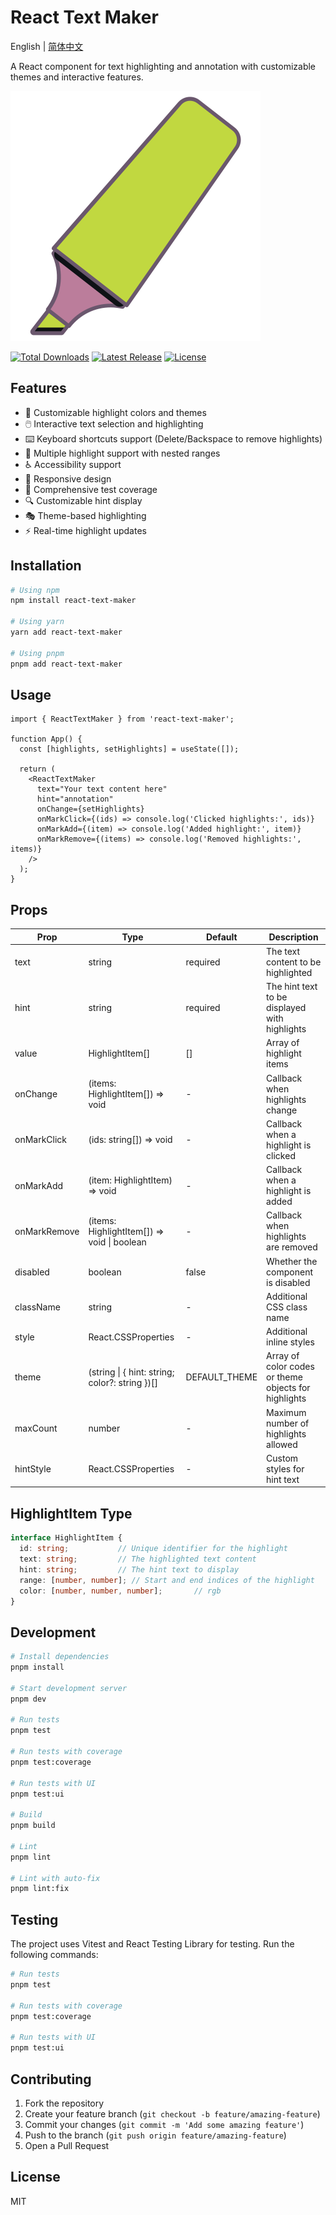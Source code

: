 # React Text Maker

English | [简体中文](README.zh-CN.md)

A React component for text highlighting and annotation with customizable themes and interactive features.

<p>
  <img src="./logo.svg" alt="Tailwind Tool">
</p>
<p>
  <a href="https://www.npmjs.com/package/react-text-maker"><img src="https://img.shields.io/npm/dm/react-text-maker?style=flat-square" alt="Total Downloads"></a>
  <a href="https://www.npmjs.com/package/react-text-maker"><img src="https://img.shields.io/bundlephobia/minzip/react-text-maker?style=flat-square" alt="Latest Release"></a>
  <a href="https://github.com/shiyangzhaoa/react-text-maker/blob/main/LICENSE"><img src="https://shields.io/github/license/shiyangzhaoa/react-text-maker?style=flat-square" alt="License"></a>
</p>

## Features

- 🎨 Customizable highlight colors and themes
- 🖱️ Interactive text selection and highlighting
- ⌨️ Keyboard shortcuts support (Delete/Backspace to remove highlights)
- 🎯 Multiple highlight support with nested ranges
- ♿ Accessibility support
- 📱 Responsive design
- 🧪 Comprehensive test coverage
- 🔍 Customizable hint display
- 🎭 Theme-based highlighting
- ⚡ Real-time highlight updates

## Installation

```bash
# Using npm
npm install react-text-maker

# Using yarn
yarn add react-text-maker

# Using pnpm
pnpm add react-text-maker
```

## Usage

```tsx
import { ReactTextMaker } from 'react-text-maker';

function App() {
  const [highlights, setHighlights] = useState([]);

  return (
    <ReactTextMaker
      text="Your text content here"
      hint="annotation"
      onChange={setHighlights}
      onMarkClick={(ids) => console.log('Clicked highlights:', ids)}
      onMarkAdd={(item) => console.log('Added highlight:', item)}
      onMarkRemove={(items) => console.log('Removed highlights:', items)}
    />
  );
}
```

## Props

| Prop | Type | Default | Description |
|------|------|---------|-------------|
| text | string | required | The text content to be highlighted |
| hint | string | required | The hint text to be displayed with highlights |
| value | HighlightItem[] | [] | Array of highlight items |
| onChange | (items: HighlightItem[]) => void | - | Callback when highlights change |
| onMarkClick | (ids: string[]) => void | - | Callback when a highlight is clicked |
| onMarkAdd | (item: HighlightItem) => void | - | Callback when a highlight is added |
| onMarkRemove | (items: HighlightItem[]) => void \| boolean | - | Callback when highlights are removed |
| disabled | boolean | false | Whether the component is disabled |
| className | string | - | Additional CSS class name |
| style | React.CSSProperties | - | Additional inline styles |
| theme | (string \| { hint: string; color?: string })[] | DEFAULT_THEME | Array of color codes or theme objects for highlights |
| maxCount | number | - | Maximum number of highlights allowed |
| hintStyle | React.CSSProperties | - | Custom styles for hint text |

## HighlightItem Type

```typescript
interface HighlightItem {
  id: string;           // Unique identifier for the highlight
  text: string;         // The highlighted text content
  hint: string;         // The hint text to display
  range: [number, number]; // Start and end indices of the highlight
  color: [number, number, number];       // rgb
}
```

## Development

```bash
# Install dependencies
pnpm install

# Start development server
pnpm dev

# Run tests
pnpm test

# Run tests with coverage
pnpm test:coverage

# Run tests with UI
pnpm test:ui

# Build
pnpm build

# Lint
pnpm lint

# Lint with auto-fix
pnpm lint:fix
```

## Testing

The project uses Vitest and React Testing Library for testing. Run the following commands:

```bash
# Run tests
pnpm test

# Run tests with coverage
pnpm test:coverage

# Run tests with UI
pnpm test:ui
```

## Contributing

1. Fork the repository
2. Create your feature branch (`git checkout -b feature/amazing-feature`)
3. Commit your changes (`git commit -m 'Add some amazing feature'`)
4. Push to the branch (`git push origin feature/amazing-feature`)
5. Open a Pull Request

## License

MIT
